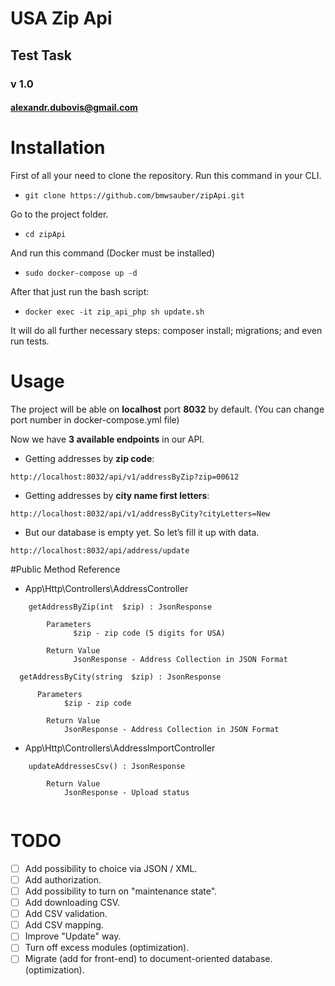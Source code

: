 # USA Zip Api

## Test Task

### v 1.0

#### alexandr.dubovis@gmail.com


# Installation
First of all your need to clone the repository.
Run this command in your CLI.
* `git clone https://github.com/bmwsauber/zipApi.git`

Go to the project folder.
* `cd zipApi`

And run this command (Docker must be installed)
* `sudo docker-compose up -d` 

After that just run the bash script:
* `docker exec -it zip_api_php sh update.sh`

It will do all further necessary steps: composer install; migrations; and even run tests.

# Usage

The project will be able on **localhost** port **8032** by default. (You can change port number in docker-compose.yml file)


Now we have **3 available endpoints** in our API.

* Getting addresses by **zip code**:
```
http://localhost:8032/api/v1/addressByZip?zip=00612
```

* Getting addresses by **city name first letters**:
```
http://localhost:8032/api/v1/addressByCity?cityLetters=New
```
* But our database is empty yet. So let’s fill it up with data.
```
http://localhost:8032/api/address/update
```

#Public Method Reference 

* App\Http\Controllers\AddressController
```
    getAddressByZip(int  $zip) : JsonResponse

        Parameters
              $zip - zip code (5 digits for USA)

        Return Value
              JsonResponse - Address Collection in JSON Format
```
```
  getAddressByCity(string  $zip) : JsonResponse

      Parameters
            $zip - zip code

        Return Value
            JsonResponse - Address Collection in JSON Format
```
* App\Http\Controllers\AddressImportController
```
    updateAddressesCsv() : JsonResponse
        
        Return Value
            JsonResponse - Upload status


```
# TODO
    
- [ ] Add possibility to choice via JSON / XML.
- [ ] Add authorization.
- [ ] Add possibility to turn on "maintenance state".
- [ ] Add downloading CSV.
- [ ] Add CSV validation.
- [ ] Add CSV mapping.
- [ ] Improve "Update" way.
- [ ] Turn off excess modules (optimization).
- [ ] Migrate (add for front-end) to document-oriented database. (optimization).